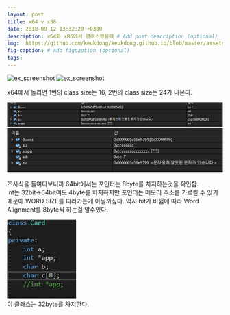 ```yaml
---
layout: post
title: x64 v x86
date: 2018-09-12 13:32:20 +0300
description: x64와 x86에서 클래스했을때 # Add post description (optional)
img:  https://github.com/keukdong/keukdong.github.io/blob/master/assets/img/1.PNG?raw=true # Add image post (optional)
fig-caption: # Add figcaption (optional)
tags: 
---
```


![ex_screenshot](https://github.com/keukdong/keukdong.github.io/blob/master/assets/img/1.PNG?raw=true)
![ex_screenshot](https://github.com/keukdong/keukdong.github.io/blob/master/assets/img/2.PNG?raw=true)

x64에서 돌리면 1번의 class size는 16, 2번의 class size는 24가 나온다.

![3](/assets/img/4.PNG)
![3](/assets/img/3.PNG)

조사식을 들여다보니까 64bit에서는 포인터는 8byte를 차지하는것을 확인함.<br>
int는 32bit->64bit여도 4byte를 차지하지만 포인터는 메모리 주소를 가르킬 수 있기때문에 WORD SIZE를 따라가는게 아닐까싶다.
역시 bit가 바뀜에 따라 Word Alignment를 8byte씩 하는걸 알수있다. 

![3](/assets/img/5.PNG)
<br>이 클래스는 32byte를 차지한다.
